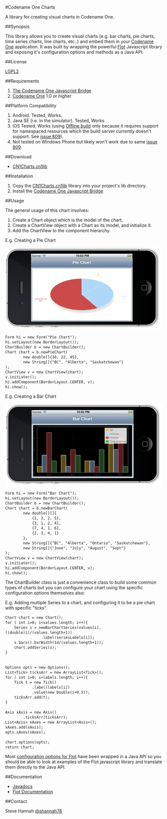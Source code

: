 #Codename One Charts

A library for creating visual charts in Codename One.

##Synopsis

This library allows you to create visual charts (e.g. bar charts, pie charts, time series charts, line charts, etc..) and embed them
in your [Codename One](http://www.codenameone.com/) application.  It was built by wrapping the powerful [Flot](http://www.flotcharts.org/) Javascript library
and exposing it's configuration options and methods as a Java API.

##License

[LGPL2](http://www.gnu.org/licenses/lgpl-2.1.html)

##Requirements

1. [The Codename One Javascript Bridge](https://github.com/shannah/CodenameOneJS)
2. [Codename One](http://www.codenameone.com/) 1.0 or higher

##Platform Compatibility

1. Android.  Tested, Works.
2. Java SE (i.e. in the simulator).  Tested, Works
3. iOS Tested, Works (using [Offline build](http://sjhannah.com/blog/?p=228) only because it requires support for namespaced resources which the build
server currently doesn't support.  See [issue 809](https://code.google.com/p/codenameone/issues/detail?id=809)).
4. Not tested on Windows Phone but likely won't work due to same [issue 809](https://code.google.com/p/codenameone/issues/detail?id=809).

##Download

* [CN1Charts.cn1lib](https://github.com/shannah/CN1-Charts/raw/master/dist/CN1Charts.cn1lib)

##Installation

1. Copy the [CN1Charts.cn1lib](https://github.com/shannah/CN1-Charts/raw/master/dist/CN1Charts.cn1lib) library into your project's lib directory.
2. Install the [Codename One Javascript Bridge](https://github.com/shannah/CodenameOneJS)

##Usage

The general usage of this chart involves:

1. Create a Chart object which is the model of the chart.
2. Create a ChartView object with a Chart as its model, and initialize it.
3. Add the ChartView to the component hierarchy.

E.g. Creating a Pie Chart

![Pie Chart](https://github.com/shannah/CN1-Charts/raw/master/screenshots/piechart.png)

    Form hi = new Form("Pie Chart");
    hi.setLayout(new BorderLayout());
    ChartBuilder b = new ChartBuilder();
    Chart chart = b.newPieChart(
            new double[]{10, 22, 45},
            new String[]{"BC", "Alberta", "Saskatchewan"}
    );
    ChartView v = new ChartView(chart);
    v.initLater();
    hi.addComponent(BorderLayout.CENTER, v);
    hi.show();

E.g. Creating a Bar Chart

![Bar Chart](https://github.com/shannah/CN1-Charts/raw/master/screenshots/multibarchart.png)

    Form hi = new Form("Bar Chart");
    hi.setLayout(new BorderLayout());
    ChartBuilder b = new ChartBuilder();
    Chart chart = b.newBarChart(
            new double[][]{
                {1, 3, 2, 5},
                {3, 1, 2, 4},
                {7, 4, 1, 6},
                {2, 3, 4, 1}
            }, 
            new String[]{"BC", "Alberta", "Ontario", "Saskatchewan"},
            new String[]{"June", "July", "August", "Sept"}
    );
    ChartView v = new ChartView(chart);
    v.initLater();
    hi.addComponent(BorderLayout.CENTER, v);
    hi.show();

The ChartBuilder class is just a convenience class to build some common types of charts but
you can configure your chart using the specific configuration options themselves also:

E.g. Adding multiple Series to a chart, and configuring it to be a pie chart 
with specific "ticks".

    Chart chart = new Chart();
    for ( int i=0; i<values.length; i++){
        Series s = newBarChartSeries(values[i], ((double)i)/(values.length+1))
                    .label(seriesLabels[i]);
        s.bars().barWidth(1d/(values.length+1));
        chart.addSeries(s);
    }


    Options opts = new Options();
    List<Tick> ticksArr = new ArrayList<Tick>();
    for ( int i=0; i<labels.length; i++){
        Tick t = new Tick()
                .label(labels[i])
                .value(new Double(i+0.5));
        ticksArr.add(t);
    }

    Axis xAxis = new Axis()
            .ticksArr(ticksArr);
    List<Axis> xAxes = new ArrayList<Axis>();
    xAxes.add(xAxis);
    opts.xAxes(xAxes);

    chart.options(opts);
    return chart;

Most [configuration options for Flot](https://github.com/flot/flot/blob/master/API.md) have been wrapped in a Java API so you should be able
to look at examples of the Flot javascript library and translate them directly to the Java API.

##Documentation

* [Javadocs](https://rawgithub.com/shannah/CN1-Charts/master/dist/javadoc/index.html)
* [Flot Documentation](https://github.com/flot/flot/blob/master/API.md)

##Contact

Steve Hannah [@shannah78](http://www.twitter.com/shannah78)